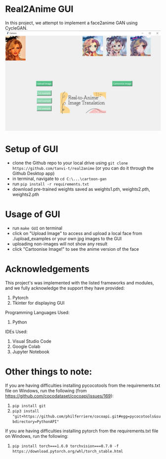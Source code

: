 # Real2Anime GUI
In this project, we attempt to implement a face2anime GAN using CycleGAN. 
![exampleGUI.jpg](https://github.com/tanvi-t/real2anime/blob/master/exampleGUI.jpg "result example")

# Setup of GUI

- clone the Github repo to your local drive using `git clone https://github.com/tanvi-t/real2anime` (or you can do it through the Github Desktop app)
- in terminal, navigate to `cd C:\...\cartoon-gan`
- run `pip install -r requirements.txt`
- download pre-trained weights saved as weights1.pth, weights2.pth, weights2.pth

# Usage of GUI
- run `make GUI` on terminal
- click on "Upload Image" to access and upload a local face from ./upload_examples or your own jpg images to the GUI
- uploading non-images will not show any result
- click "Cartoonise Image!" to see the anime version of the face

# Acknowledgements
This project's was implemented with the listed frameworks and modules, and we fully acknowledge the support they have provided:
1. Pytorch
2. Tkinter for displaying GUI

Programming Languages Used:
1. Python

IDEs Used:
1. Visual Studio Code
2. Google Colab
3. Jupyter Notebook

# Other things to note:
If you are having difficulties installing pycocotools from the requirements.txt file on Windows, run the following (from https://github.com/cocodataset/cocoapi/issues/169): 
1. `pip install git`
2. `pip3 install "git+https://github.com/philferriere/cocoapi.git#egg=pycocotools&subdirectory=PythonAPI"`

If you are having difficulties installing pytorch from the requirements.txt file on Windows, run the following: 
1. `pip install torch===1.6.0 torchvision===0.7.0 -f https://download.pytorch.org/whl/torch_stable.html`
